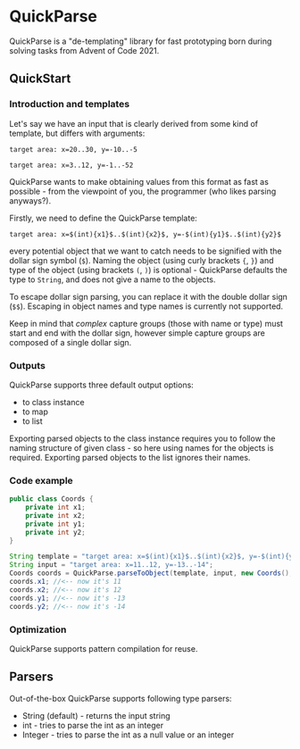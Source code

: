 # QuickParse

QuickParse is a "de-templating" library for fast prototyping born during solving 
tasks from Advent of Code 2021.

## QuickStart

### Introduction and templates

Let's say we have an input that is clearly derived from some kind of template, but differs with arguments:

```
target area: x=20..30, y=-10..-5
```

```
target area: x=3..12, y=-1..-52
```

QuickParse wants to make obtaining values from this format as fast as possible - from the viewpoint of you, the programmer (who likes parsing anyways?).

Firstly, we need to define the QuickParse template:

```
target area: x=$(int){x1}$..$(int){x2}$, y=-$(int){y1}$..$(int){y2}$
```

every potential object that we want to catch needs to be signified with the dollar sign symbol (``$``). 
Naming the object (using curly brackets ``{``, ``}``) and type of the object (using brackets ``(``, ``)``) is optional - 
QuickParse defaults the type to ``String``, and does not give a name to the objects.

To escape dollar sign parsing, you can replace it with the double dollar sign (``$$``). Escaping in object names and type names
is currently not supported.

Keep in mind that *complex* capture groups (those with name or type) must start and end with the dollar sign, however simple
capture groups are composed of a single dollar sign.

### Outputs

QuickParse supports three default output options:
- to class instance
- to map
- to list

Exporting parsed objects to the class instance requires you to follow the naming structure of given class - so here
using names for the objects is required. Exporting parsed objects to the list ignores their names.

### Code example

```java
public class Coords {
    private int x1;
    private int x2;
    private int y1;
    private int y2;
}
```

```java
String template = "target area: x=$(int){x1}$..$(int){x2}$, y=-$(int){y1}$..$(int){y2}$";
String input = "target area: x=11..12, y=-13..-14";
Coords coords = QuickParse.parseToObject(template, input, new Coords(), Coords.class);
coords.x1; //<-- now it's 11
coords.x2; //<-- now it's 12
coords.y1; //<-- now it's -13
coords.y2; //<-- now it's -14
```

### Optimization

QuickParse supports pattern compilation for reuse.


## Parsers

Out-of-the-box QuickParse supports following type parsers:

- String (default) - returns the input string
- int - tries to parse the int as an integer
- Integer - tries to parse the int as a null value or an integer
